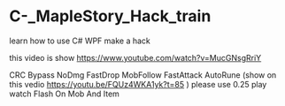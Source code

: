 # C-_MapleStory_Hack_train
learn how to use C# WPF make a hack

this video is show 
https://www.youtube.com/watch?v=MucGNsgRriY

CRC Bypass
NoDmg
FastDrop
MobFollow
FastAttack
AutoRune (show on this vedio   https://youtu.be/FQUz4WKA1yk?t=85  )
please use 0.25 play watch
Flash On Mob And Item
